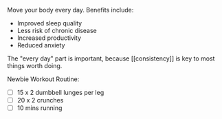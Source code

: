 ---
---

Move your body every day. Benefits include:

- Improved sleep quality
- Less risk of chronic disease
- Increased productivity
- Reduced anxiety

The "every day" part is important, because [[consistency]] is key to most things worth doing.

Newbie Workout Routine:

- [ ] 15 x 2 dumbbell lunges per leg
- [ ] 20 x 2 crunches
- [ ] 10 mins running